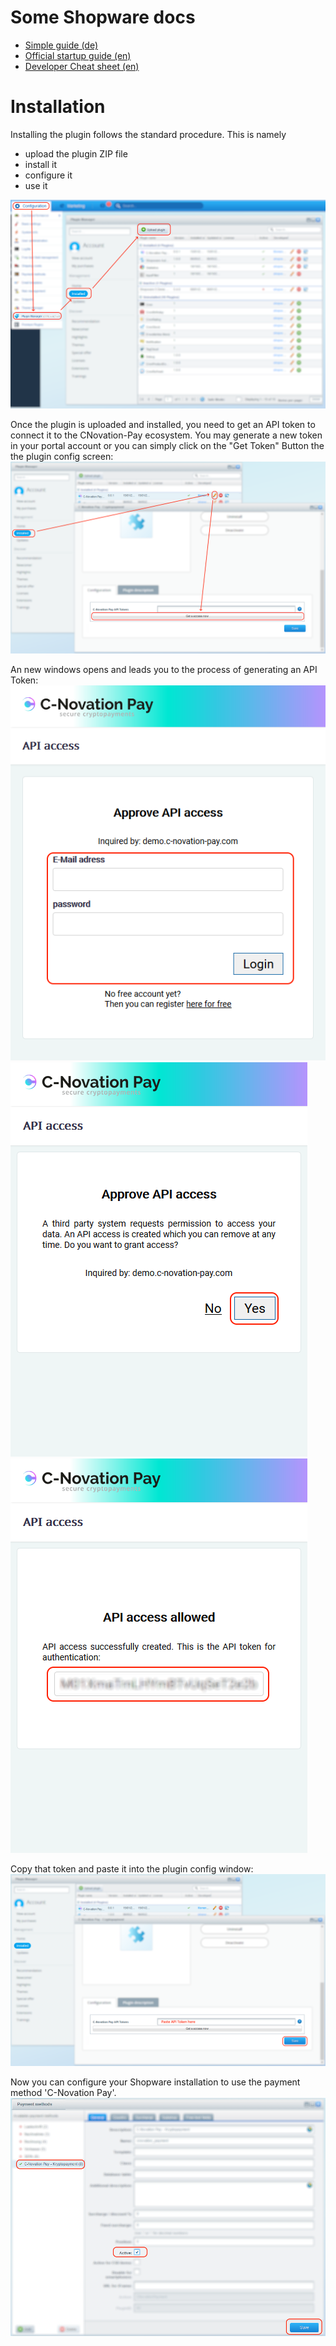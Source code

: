Some Shopware docs
==================
* [Simple guide (de)](https://www.the-cake-shop.de/shopware-plugin-101-einfaches-plugin-erstellen/)
* [Official startup guide (en)](https://developers.shopware.com/developers-guide/plugin-quick-start/)
* [Developer Cheat sheet (en)](https://synonymous.rocks/shopware-5-cheat-sheet-fuer-entwickler/)

Installation
============
Installing the plugin follows the standard procedure.
This is namely
* upload the plugin ZIP file
* install it
* configure it
* use it

![upload plugin](upload_plugin.png)

Once the plugin is uploaded and installed, you need to get an API token to
connect it to the CNovation-Pay ecosystem. You may generate a new token in your portal account
or you can simply click on the "Get Token" Button the the plugin config screen:
![configure plugin](configure_plugin_1.png)

An new windows opens and leads you to the process of generating an API Token:
![step 1](get_token_1.png)
![step 2](get_token_2.png)
![step 3](get_token_3.png)

Copy that token and paste it into the plugin config window:
![configure plugin](configure_plugin_2.png)

Now you can configure your Shopware installation to use the payment method 'C-Novation Pay'.
![payment method](payment_method.png)